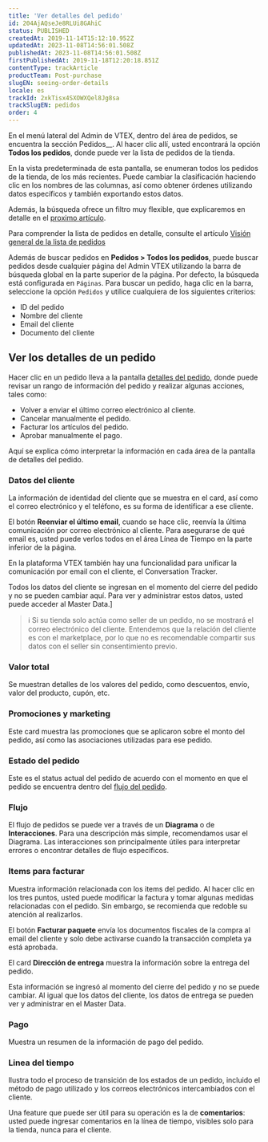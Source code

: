 ```yaml
---
title: 'Ver detalles del pedido'
id: 204AjAQseJe8RLUi8GAhiC
status: PUBLISHED
createdAt: 2019-11-14T15:12:10.952Z
updatedAt: 2023-11-08T14:56:01.508Z
publishedAt: 2023-11-08T14:56:01.508Z
firstPublishedAt: 2019-11-18T12:20:18.851Z
contentType: trackArticle
productTeam: Post-purchase
slugEN: seeing-order-details
locale: es
trackId: 2xkTisx4SXOWXQel8Jg8sa
trackSlugEN: pedidos
order: 4
---
```


En el menú lateral del Admin de VTEX, dentro del área de pedidos, se encuentra la sección Pedidos__. Al hacer clic allí, usted encontrará la opción __Todos los pedidos__, donde puede ver la lista de pedidos de la tienda.

En la vista predeterminada de esta pantalla, se enumeran todos los pedidos de la tienda,  de los más recientes. Puede cambiar la clasificación haciendo clic en los nombres de las columnas, así como obtener órdenes utilizando datos específicos y también exportando estos datos.

Además, la búsqueda ofrece un filtro muy flexible, que explicaremos en detalle en el [proximo artículo](/es/tracks/pedidos--2xkTisx4SXOWXQel8Jg8sa/3cjk655ZzDGICH4rVfgu7O).

Para comprender la lista de pedidos en detalle, consulte el artículo [Visión general de la lista de pedidos](/es/tutorial/listado-de-pedidos--tutorials_200)

Además de buscar pedidos en **Pedidos > Todos los pedidos**, puede buscar pedidos desde cualquier página del Admin VTEX utilizando la barra de búsqueda global en la parte superior de la página. Por defecto, la búsqueda está configurada en `Páginas`. Para buscar un pedido, haga clic en la barra, seleccione la opción `Pedidos` y utilice cualquiera de los siguientes criterios:

- ID del pedido
- Nombre del cliente
- Email del cliente
- Documento del cliente

## Ver los detalles de un pedido

Hacer clic en un pedido lleva a la pantalla [detalles del pedido](/es/tutorial/order-details-page-interface--2Y75n54Cc9VizrlG1N6ZNl), donde puede revisar un rango de información del pedido y realizar algunas acciones, tales como:
- Volver a enviar el último correo electrónico al cliente.
- Cancelar manualmente el pedido.
- Facturar los artículos del pedido.
- Aprobar manualmente el pago.

Aquí se explica cómo interpretar la información en cada área de la pantalla de detalles del pedido.

### Datos del cliente

La información de identidad del cliente que se muestra en el card, así como el correo electrónico y el teléfono, es su forma de identificar a ese cliente.

El botón __Reenviar el último email__, cuando se hace clic, reenvía la última comunicación por correo electrónico al cliente. Para asegurarse de qué email es, usted puede verlos todos en el área Línea de Tiempo en la parte inferior de la página.

En la plataforma VTEX también hay una funcionalidad para unificar la comunicación por email con el cliente, el Conversation Tracker.

Todos los datos del cliente se ingresan en el momento del cierre del pedido y no se pueden cambiar aquí. Para ver y administrar estos datos, usted puede acceder al Master Data.]

> ℹ️ Si su tienda solo actúa como seller de un pedido, no se mostrará el correo electrónico del cliente. Entendemos que la relación del cliente es con el marketplace, por lo que no es recomendable compartir sus datos con el seller sin consentimiento previo.

### Valor total

Se muestran detalles de los valores del pedido, como descuentos, envío, valor del producto, cupón, etc.

### Promociones y marketing

Este card muestra las promociones que se aplicaron sobre el monto del pedido, así como las asociaciones utilizadas para ese pedido.

### Estado del pedido

Este es el status actual del pedido de acuerdo con el momento en que el pedido se encuentra dentro del [flujo del pedido](/es/tracks/pedidos--2xkTisx4SXOWXQel8Jg8sa/4811ExCe3WrEiRMV3sy9n8).

### Flujo

El flujo de pedidos se puede ver a través de un __Diagrama__ o de __Interacciones__. Para una descripción más simple, recomendamos usar el Diagrama. Las interacciones son principalmente útiles para interpretar errores o encontrar detalles de flujo específicos.

### Items para facturar

Muestra información relacionada con los items del pedido. Al hacer clic en los tres puntos, usted puede modificar la factura y tomar algunas medidas relacionadas con el pedido. Sin embargo, se recomienda que redoble su atención al realizarlos.

El botón __Facturar paquete__ envía los documentos fiscales de la compra al email del cliente y solo debe activarse cuando la transacción completa ya está aprobada.

El card __Dirección de entrega__ muestra la información sobre la entrega del pedido.

Esta información se ingresó al momento del cierre del pedido y no se puede cambiar. Al igual que los datos del cliente, los datos de entrega se pueden ver y administrar en el Master Data.

### Pago

Muestra un resumen de la información de pago del pedido.

### Linea del tiempo

Ilustra todo el proceso de transición de los estados de un pedido, incluido el método de pago utilizado y los correos electrónicos intercambiados con el cliente.

Una feature que puede ser útil para su operación es la de __comentarios__: usted puede ingresar comentarios en la línea de tiempo, visibles solo para la tienda, nunca para el cliente.
